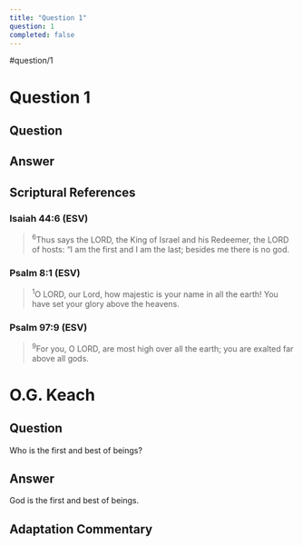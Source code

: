 ```yaml
---
title: "Question 1"
question: 1
completed: false
---
```

#question/1
# Question 1

## Question


## Answer


## Scriptural References
### Isaiah 44:6 (ESV)
> <sup>6</sup>Thus says the LORD, the King of Israel and his Redeemer, the LORD of hosts: “I am the first and I am the last; besides me there is no god.

### Psalm 8:1 (ESV)
> <sup>1</sup>O LORD, our Lord, how majestic is your name in all the earth! You have set your glory above the heavens.

### Psalm 97:9 (ESV)
> <sup>9</sup>For you, O LORD, are most high over all the earth; you are exalted far above all gods.

# O.G. Keach
## Question
Who is the first and best of beings?

## Answer
God is the first and best of beings.

## Adaptation Commentary
